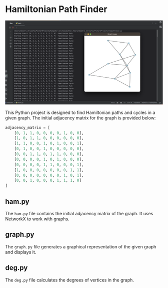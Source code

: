 # Hamiltonian Path Finder
![Sample image](/sample.jpg)


This Python project is designed to find Hamiltonian paths and cycles in a given graph. The initial adjacency matrix for the graph is provided below:

```python
adjacency_matrix = [
    [0, 1, 1, 0, 0, 0, 0, 1, 0, 0],
    [1, 0, 1, 1, 0, 0, 0, 0, 0, 0],
    [1, 1, 0, 0, 1, 0, 1, 0, 0, 1],
    [0, 1, 0, 0, 1, 0, 0, 0, 0, 0],
    [0, 0, 1, 1, 0, 1, 1, 0, 0, 0],
    [0, 0, 0, 0, 1, 0, 1, 0, 0, 0],
    [0, 0, 0, 0, 1, 1, 0, 0, 0, 1],
    [1, 0, 0, 0, 0, 0, 0, 0, 1, 1],
    [0, 0, 0, 0, 0, 0, 0, 1, 0, 1],
    [0, 0, 1, 0, 0, 0, 1, 1, 1, 0]
]
```
## ham.py

The `ham.py` file contains the initial adjacency matrix of the graph.  It uses NetworkX to work with graphs.

## graph.py

The `graph.py` file generates a graphical representation of the given graph and displays it. 

## deg.py

The `deg.py` file calculates the degrees of vertices in the graph.
